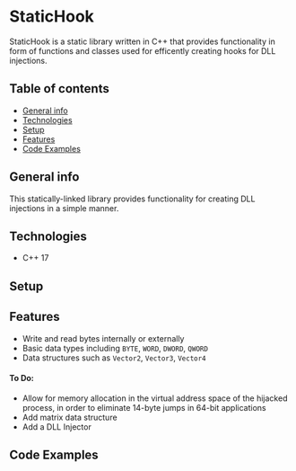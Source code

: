 # StaticHook

StaticHook is a static library written in C++ that provides functionality in form of functions and classes used for efficently creating hooks for DLL injections.

## Table of contents
* [General info](#general-info)
* [Technologies](#technologies)
* [Setup](#setup)
* [Features](#features)
* [Code Examples](#code-examples)

## General info

This statically-linked library provides functionality for creating DLL injections in a simple manner.

## Technologies
* C++ 17

## Setup


## Features
* Write and read bytes internally or externally
* Basic data types including `BYTE`, `WORD`, `DWORD`, `QWORD`
* Data structures such as `Vector2`, `Vector3`, `Vector4`
#### To Do:
* Allow for memory allocation in the virtual address space of the hijacked process, in order to eliminate 14-byte jumps in 64-bit applications
* Add matrix data structure 
* Add a DLL Injector
## Code Examples
